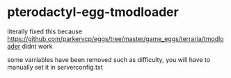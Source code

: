 # pterodactyl-egg-tmodloader

literally fixed this because https://github.com/parkervcp/eggs/tree/master/game_eggs/terraria/tmodloader didnt work

some varriables have been removed such as difficulty, you will have to manually set it in serverconfig.txt
